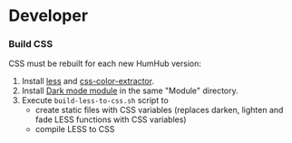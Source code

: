 # Developer

### Build CSS

CSS must be rebuilt for each new HumHub version:
1. Install [less](https://lesscss.org/usage/#command-line-usage-installing) and [css-color-extractor](https://github.com/rsanchez/css-color-extractor#cli).
2. Install [Dark mode module](https://marketplace.humhub.com/module/dark-mode/description) in the same "Module" directory.
3. Execute `build-less-to-css.sh` script to
    - create static files with CSS variables (replaces darken, lighten and fade LESS functions with CSS variables)
    - compile LESS to CSS
